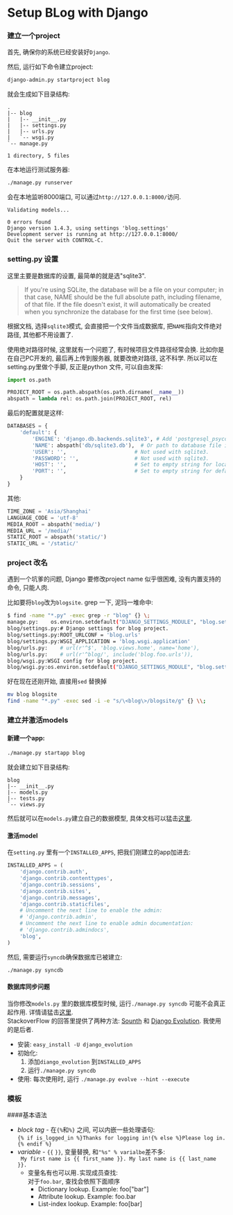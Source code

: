 # Setup BLog with Django

### 建立一个project
首先, 确保你的系统已经安装好`Django`.

然后, 运行如下命令建立project:
```bash
django-admin.py startproject blog
```
就会生成如下目录结构:
```
.
|-- blog
|   |-- __init__.py
|   |-- settings.py
|   |-- urls.py
|   `-- wsgi.py
`-- manage.py

1 directory, 5 files
```
在本地运行测试服务器:
```bash
./manage.py runserver
```
会在本地监听8000端口, 可以通过`http://127.0.0.1:8000/`访问.
```
Validating models...

0 errors found
Django version 1.4.3, using settings 'blog.settings'
Development server is running at http://127.0.0.1:8000/
Quit the server with CONTROL-C.
```

### setting.py 设置
这里主要是数据库的设置, 最简单的就是选"sqlite3".

> If you're using SQLite, the database will be a file on your computer; in that case, NAME should be the full absolute path, including filename, of that file. If the file doesn't exist, it will automatically be created when you synchronize the database for the first time (see below).

根据文档, 选择`sqlite3`模式, 会直接把一个文件当成数据库, 把`NAME`指向文件绝对路径, 其他都不用设置了.

使用绝对路径时候, 这里就有一个问题了, 有时候项目文件路径经常会换. 比如你是在自己PC开发的, 最后再上传到服务器, 就要改绝对路径, 这不科学. 所以可以在setting.py里做个手脚, 反正是python 文件, 可以自由发挥:
```python
import os.path

PROJECT_ROOT = os.path.abspath(os.path.dirname(__name__))
abspath = lambda rel: os.path.join(PROJECT_ROOT, rel)
```

最后的配置就是这样:
```python
DATABASES = {
    'default': {
        'ENGINE': 'django.db.backends.sqlite3', # Add 'postgresql_psycopg2', 'mysql', 'sqlite3' or 'oracle'.
        'NAME': abspath('db/sqlite3.db'),  # Or path to database file if using sqlite3.
        'USER': '',                      # Not used with sqlite3.
        'PASSWORD': '',                  # Not used with sqlite3.
        'HOST': '',                      # Set to empty string for localhost. Not used with sqlite3.
        'PORT': '',                      # Set to empty string for default. Not used with sqlite3.
    }
}
```

其他:
```python
TIME_ZONE = 'Asia/Shanghai'
LANGUAGE_CODE = 'utf-8'
MEDIA_ROOT = abspath('media/')
MEDIA_URL = '/media/'
STATIC_ROOT = abspath('static/')
STATIC_URL = '/static/'
```

### project 改名
遇到一个坑爹的问题, Django 要修改project name 似乎很困难, 没有内置支持的命令, 只能人肉.

比如要将`blog`改为`blogsite`.  grep 一下, 泥玛一堆命中:
```bash
$ find -name "*.py" -exec grep -r "blog" {} \;
manage.py:    os.environ.setdefault("DJANGO_SETTINGS_MODULE", "blog.settings")
blog/settings.py:# Django settings for blog project.
blog/settings.py:ROOT_URLCONF = 'blog.urls'
blog/settings.py:WSGI_APPLICATION = 'blog.wsgi.application'
blog/urls.py:    # url(r'^$', 'blog.views.home', name='home'),
blog/urls.py:    # url(r'^blog/', include('blog.foo.urls')),
blog/wsgi.py:WSGI config for blog project.
blog/wsgi.py:os.environ.setdefault("DJANGO_SETTINGS_MODULE", "blog.settings")
```
好在现在还刚开始, 直接用`sed` 替换掉
```bash
mv blog blogsite
find -name "*.py" -exec sed -i -e "s/\<blog\>/blogsite/g" {} \\;
```

### 建立并激活models
#### 新建一个app:
```bash
./manage.py startapp blog
```
就会建立如下目录结构:
```
blog
|-- __init__.py
|-- models.py
|-- tests.py
`-- views.py
```
然后就可以在`models.py`建立自己的数据模型, 具体文档可以猛击[这里](https://docs.djangoproject.com/en/1.4/topics/db/models/).

#### 激活model
在`setting.py` 里有一个`INSTALLED_APPS`, 把我们刚建立的app加进去:
```python
INSTALLED_APPS = (
    'django.contrib.auth',
    'django.contrib.contenttypes',
    'django.contrib.sessions',
    'django.contrib.sites',
    'django.contrib.messages',
    'django.contrib.staticfiles',
    # Uncomment the next line to enable the admin:
    # 'django.contrib.admin',
    # Uncomment the next line to enable admin documentation:
    # 'django.contrib.admindocs',
    'blog',
)
```
然后, 需要运行`syncdb`确保数据库已被建立:
```bash
./manage.py syncdb
```

#### 数据库同步问题
当你修改`models.py` 里的数据库模型时候, 运行`./manage.py syncdb` 可能不会真正起作用. 详情请猛击[这里](http://stackoverflow.com/questions/1605662/django-syncdb-and-an-updated-model). <br />
StackoverFlow 的回答里提供了两种方法: [Sounth](http://south.aeracode.org/) 和 [Django Evolution](http://code.google.com/p/django-evolution/). 我使用的是后者.

* 安装: `easy_install -U django_evolution`
* 初始化:
	1. 添加`diango_evolution` 到`INSTALLED_APPS`
	2. 运行`./manage.py syncdb`
* 使用: 每次使用时, 运行 `./manage.py evolve --hint --execute`

### 模板
####基本语法
* *block tag* - 在`{%`和`%}` 之间, 可以内嵌一些处理语句: <br />
  `{% if is_logged_in %}Thanks for logging in!{% else %}Please log in.{% endif %}`
* *variable* - `{{` `}}`, 变量替换, 和`"%s" % varialbe`差不多: <br />
  ` My first name is {{ first_name }}. My last name is {{ last_name }}.`
	* 变量名有也可以用`.`实现成员查找: <br />
	  对于`foo.bar`, 查找会依照下面顺序 <br />
		* Dictionary lookup. Example: foo["bar"]
		* Attribute lookup. Example: foo.bar
		* List-index lookup. Example: foo[bar]


